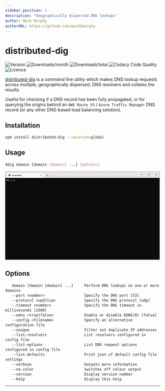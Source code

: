 ```yaml
---
sidebar_position: 1
description: "Geographically dispersed DNS lookups"
author: Mark Murphy
authorURL: https://github.com/markSmurphy
---
```


# distributed-dig

![Version](https://img.shields.io/npm/v/distributed-dig.svg?label=version&style=plastic)
![Downloads/month](https://img.shields.io/npm/dm/distributed-dig.svg?style=plastic)
![Downloads/total](https://img.shields.io/npm/dt/distributed-dig?label=downloads%20%28total%29&style=plastic)
![Codacy Code Quality](https://img.shields.io/codacy/grade/8ce535bbf396424ea774eaaa67effc47?style=plastic)
![Licence](https://img.shields.io/npm/l/distributed-dig.svg?style=plastic)

[distributed-dig](https://github.com/MarkSMurphy/distributed-dig#readme) is a command line utility which makes DNS lookup requests across multiple, geographically dispersed, DNS resolvers and collates the results.

Useful for checking if a DNS record has been fully propagated, or for querying the origins behind an `AWS Route 53` / `Azure Traffic Manager` DNS record (or any other DNS-based load balancing solution).

## Installation

```bash
npm install distributed-dig --location=global
```

## Usage

```bash
ddig domain [domain [domain] ...] [options]
```

![distributed-dig screenshot recording](./img/screenshot-ddig.gif)

## Options

```text
   domain [domain [domain] ...]     Perform DNS lookups on one or more domains
   --port <number>                  Specify the DNS port [53]
   --protocol <upd|tcp>             Specify the DNS protocol [udp]
   --timeout <number>               Specify the DNS timeout in milliseconds [2500]
   --edns <true|false>              Enable or disable EDNS(0) [false]
   --config <filename>              Specify an alternative configuration file
   --unique                         Filter out duplicate IP addresses
   --list-resolvers                 List resolvers configured in config file
   --list-options                   List DNS request options configured in config file
   --list-defaults                  Print json of default config file settings
   --verbose                        Outputs more information
   --no-color                       Switches off colour output
   --version                        Display version number
   --help                           Display this help
```

---
